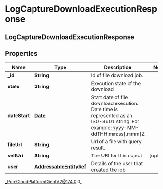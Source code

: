 # LogCaptureDownloadExecutionResponse

## LogCaptureDownloadExecutionResponse

## Properties

|Name | Type | Description | Notes|
|------------ | ------------- | ------------- | -------------|
| **_id** | **String** | Id of file download job. | |
| **state** | **String** | Execution state of the download. | |
| **dateStart** | [**Date**](Date) | Start date of file download execution. Date time is represented as an ISO-8601 string. For example: yyyy-MM-ddTHH:mm:ss[.mmm]Z | |
| **fileUrl** | **String** | Url of a file with query result. | |
| **selfUri** | **String** | The URI for this object | [optional] |
| **user** | [**AddressableEntityRef**](AddressableEntityRef) | Details of the user that created the job | |



_PureCloudPlatformClientV2@174.0.0_
